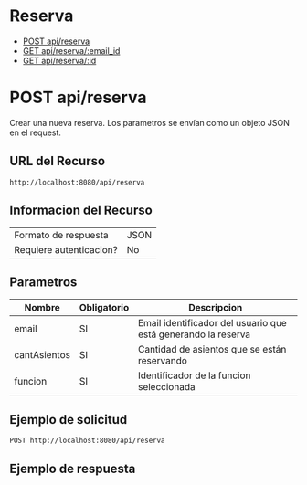 # Reserva
- [POST api/reserva](./post-api-reserva.md)
- [GET api/reserva/:email_id](./get-api-reserva-email-id.md)
- [GET api/reserva/:id](./get-api-reserva-id.md)

# POST api/reserva
Crear una nueva reserva. Los parametros se envían como un objeto JSON en el request.

## URL del Recurso
`http://localhost:8080/api/reserva`

## Informacion del Recurso
|                         |       |
|-------------------------|-------|
| Formato de respuesta    | JSON  |
| Requiere autenticacion? | No    |

## Parametros
| Nombre       | Obligatorio | Descripcion                                                   |
|--------------|-------------|---------------------------------------------------------------|
| email        | SI          | Email identificador del usuario que está generando la reserva |
| cantAsientos | SI          | Cantidad de asientos que se están reservando                  |
| funcion      | SI          | Identificador de la funcion seleccionada                      |

## Ejemplo de solicitud

`POST http://localhost:8080/api/reserva`

## Ejemplo de respuesta
```JSON

```